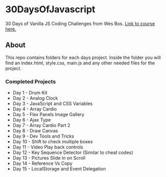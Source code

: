 # 30DaysOfJavascript
30 Days of Vanilla JS Coding Challenges from Wes Bos. [Link to course here.](https://javascript30.com/)

## About
This repo contains folders for each days project. Inside the folder you will find an index.html, style.css, main.js and any other needed files for the project.

### Completed Projects
* Day 1 - Drum Kit
* Day 2 - Analog Clock
* Day 3 - JavaScript and CSS Variables
* Day 4 - Array Cardio
* Day 5 - Flex Panels Image Gallery
* Day 6 - Ajax Type
* Day 7 - Array Cardio Part 2
* Day 8 - Draw Canvas
* Day 9 - Dev Tools and Tricks
* Day 10 - Shift to check multiple boxes
* Day 11 - Video Play back controls
* Day 12 - Key Sequence Detector (Similar to cheat codes)
* Day 13 - Pictures Slide in on Scroll
* Day 14 - Reference Vs Copy
* Day 15 - LocalStorage and Event Delegation

